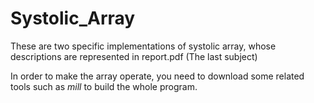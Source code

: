 # Systolic_Array
These are two specific implementations of systolic array, whose descriptions are represented in report.pdf (The last subject)

In order to make the array operate, you need to download some related tools such as _mill_ to build the whole program.
